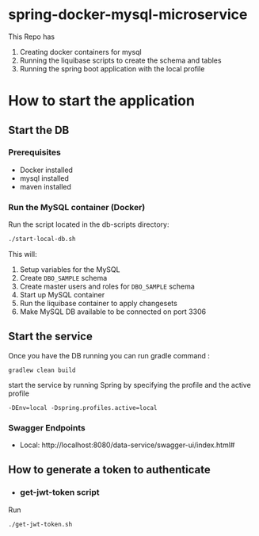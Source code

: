 # spring-docker-mysql-microservice

This Repo has 
1. Creating docker containers for mysql
2. Running the liquibase scripts to create the schema and tables
3. Running the spring boot application with the local profile

# How to start the application

## Start the DB

### Prerequisites

* Docker installed
* mysql installed
* maven installed

### Run the MySQL container (Docker)

Run the script located in the db-scripts directory:

```bash
./start-local-db.sh
```

This will:

1. Setup variables for the MySQL
2. Create `DBO_SAMPLE` schema
3. Create master users and roles for `DBO_SAMPLE` schema
4. Start up MySQL container
5. Run the liquibase container to apply changesets
6. Make MySQL DB available to be connected on port 3306

## Start the service

Once you have the DB running you can
run gradle command :

```
gradlew clean build
```

start the service by running Spring by specifying the profile and the active profile

```
-DEnv=local -Dspring.profiles.active=local
```

### Swagger Endpoints

- Local: http://localhost:8080/data-service/swagger-ui/index.html#

## How to generate a token to authenticate

- ### get-jwt-token script

Run

``` bash
./get-jwt-token.sh
```
